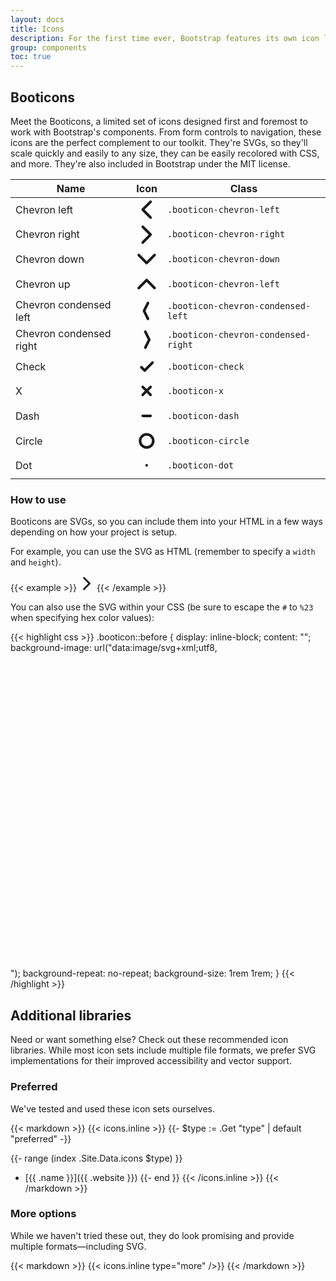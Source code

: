 ```yaml
---
layout: docs
title: Icons
description: For the first time ever, Bootstrap features its own icon library, custom designed and built for our components and documentation.
group: components
toc: true
---
```


## Booticons

Meet the Booticons, a limited set of icons designed first and foremost to work with Bootstrap's components. From form controls to navigation, these icons are the perfect complement to our toolkit. They're SVGs, so they'll scale quickly and easily to any size, they can be easily recolored with CSS, and more. They're also included in Bootstrap under the MIT license.

<table class="table bd-booticons-table">
  <thead class="text-left">
    <tr>
      <th>Name</th>
      <th>Icon</th>
      <th>Class</th>
    </tr>
  </thead>
  <tbody>
    <tr>
      <td>Chevron left</td>
      <td>
        <svg class="booticon booticon-chevron-left" viewBox="0 0 16 16" xmlns="http://www.w3.org/2000/svg"><path fill="none" stroke="currentColor" stroke-linecap="round" stroke-linejoin="round" stroke-width="2" d="M11 2L5 8l6 6"/></svg>
      </td>
      <td>
        <code>.booticon-chevron-left</code>
      </td>
    </tr>
    <tr>
      <td>Chevron right</td>
      <td>
        <svg class="booticon booticon-chevron-right" viewBox="0 0 16 16" xmlns="http://www.w3.org/2000/svg"><path fill="none" stroke="currentColor" stroke-linecap="round" stroke-linejoin="round" stroke-width="2" d="M5 14l6-6-6-6"/></svg>
      </td>
      <td>
        <code>.booticon-chevron-right</code>
      </td>
    </tr>
    <tr>
      <td>Chevron down</td>
      <td>
        <svg class="booticon booticon-chevron-down" viewBox="0 0 16 16" xmlns="http://www.w3.org/2000/svg"><path fill="none" stroke="currentColor" stroke-linecap="round" stroke-linejoin="round" stroke-width="2" d="M2 5l6 6 6-6"/></svg>
      </td>
      <td>
        <code>.booticon-chevron-down</code>
      </td>
    </tr>
    <tr>
      <td>Chevron up</td>
      <td>
        <svg class="booticon booticon-chevron-up" viewBox="0 0 16 16" xmlns="http://www.w3.org/2000/svg"><path fill="none" stroke="currentColor" stroke-linecap="round" stroke-linejoin="round" stroke-width="2" d="M2 11l6-6 6 6"/></svg>
      </td>
      <td>
        <code>.booticon-chevron-left</code>
      </td>
    </tr>
    <tr>
      <td>Chevron condensed left</td>
      <td>
        <svg class="booticon booticon-chevron-condensed-left" viewBox="0 0 16 16" xmlns="http://www.w3.org/2000/svg"><path fill="none" stroke="currentColor" stroke-linecap="round" stroke-linejoin="round" stroke-width="2" d="M9 2L6 8l3 6"/></svg>
      </td>
      <td>
        <code>.booticon-chevron-condensed-left</code>
      </td>
    </tr>
    <tr>
      <td>Chevron condensed right</td>
      <td>
        <svg class="booticon booticon-chevron-condensed-right" viewBox="0 0 16 16" xmlns="http://www.w3.org/2000/svg"><path fill="none" stroke="currentColor" stroke-linecap="round" stroke-linejoin="round" stroke-width="2" d="M7 14l3-6-3-6"/></svg>
      </td>
      <td>
        <code>.booticon-chevron-condensed-right</code>
      </td>
    </tr>
    <tr>
      <td>Check</td>
      <td>
        <svg class="booticon booticon-check" viewBox="0 0 16 16" xmlns="http://www.w3.org/2000/svg"><path fill="none" stroke="currentColor" stroke-linecap="round" stroke-linejoin="round" stroke-width="2" d="M4 8.5L6.5 11l6-6"/></svg>
      </td>
      <td>
        <code>.booticon-check</code>
      </td>
    </tr>
    <tr>
      <td>X</td>
      <td>
        <svg class="booticon booticon-x" viewBox="0 0 16 16" xmlns="http://www.w3.org/2000/svg"><path fill="none" stroke="currentColor" stroke-linecap="round" stroke-linejoin="round" stroke-width="2" d="M8 8l-3 3 3-3 3 3-3-3zm0 0l3-3-3 3-3-3 3 3z"/></svg>
      </td>
      <td>
        <code>.booticon-x</code>
      </td>
    </tr>
    <tr>
      <td>Dash</td>
      <td>
        <svg class="booticon booticon-dash" viewBox="0 0 16 16" xmlns="http://www.w3.org/2000/svg"><path fill="none" stroke="currentColor" stroke-linecap="round" stroke-linejoin="round" stroke-width="2" d="M5 8h6"/></svg>
      </td>
      <td>
        <code>.booticon-dash</code>
      </td>
    </tr>
    <tr>
      <td>Circle</td>
      <td>
        <svg class="booticon booticon-circle" viewBox="0 0 16 16" xmlns="http://www.w3.org/2000/svg"><path fill="currentColor" d="M8 14A6 6 0 1 0 8 2a6 6 0 0 0 0 12zm0-2a4 4 0 1 1 0-8 4 4 0 0 1 0 8z"/></svg>
      </td>
      <td>
        <code>.booticon-circle</code>
      </td>
    </tr>
    <tr>
      <td>Dot</td>
      <td>
        <svg class="booticon booticon-dot" viewBox="0 0 16 16" xmlns="http://www.w3.org/2000/svg"><path fill="none" stroke="currentColor" stroke-linecap="round" stroke-linejoin="round" stroke-width="2" d="M8 8v.082"/></svg>
      </td>
      <td>
        <code>.booticon-dot</code>
      </td>
    </tr>
  </tbody>
</table>

### How to use

Booticons are SVGs, so you can include them into your HTML in a few ways depending on how your project is setup.

For example, you can use the SVG as HTML (remember to specify a `width` and `height`).

{{< example >}}
<svg class="booticon booticon-chevron-right" width="24" height="24" viewBox="0 0 16 16" xmlns="http://www.w3.org/2000/svg"><path fill="none" stroke="currentColor" stroke-linecap="round" stroke-linejoin="round" stroke-width="2" d="M5 14l6-6-6-6"/></svg>
{{< /example >}}

You can also use the SVG within your CSS (be sure to escape the `#` to `%23` when specifying hex color values):

{{< highlight css >}}
.booticon::before {
  display: inline-block;
  content: "";
  background-image: url("data:image/svg+xml;utf8,<svg xmlns='http://www.w3.org/2000/svg' viewBox='0 0 16 16'><path fill='none' stroke='%23333' stroke-linecap='round' stroke-linejoin='round' stroke-width='2' d='M5 14l6-6-6-6'/></svg>");
  background-repeat: no-repeat;
  background-size: 1rem 1rem;
}
{{< /highlight >}}

## Additional libraries

Need or want something else? Check out these recommended icon libraries. While most icon sets include multiple file formats, we prefer SVG implementations for their improved accessibility and vector support.

### Preferred

We've tested and used these icon sets ourselves.

{{< markdown >}}
{{< icons.inline >}}
{{- $type := .Get "type" | default "preferred" -}}

{{- range (index .Site.Data.icons $type) }}
- [{{ .name }}]({{ .website }})
{{- end }}
{{< /icons.inline >}}
{{< /markdown >}}

### More options

While we haven't tried these out, they do look promising and provide multiple formats—including SVG.

{{< markdown >}}
{{< icons.inline type="more" />}}
{{< /markdown >}}
